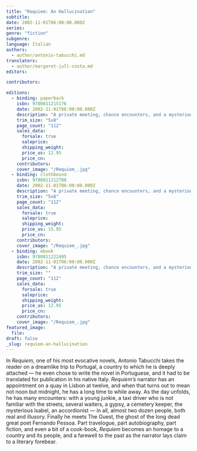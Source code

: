 ```yaml
---
title: "Requiem: An Hallucination"
subtitle:
date: 2002-11-01T06:00:00.000Z
series:
genre: "fiction"
subgenre:
language: Italian
authors:
  - author/antonio-tabucchi.md
translators:
  - author/margaret-jull-costa.md
editors:

contributors:

editions:
  - binding: paperback
    isbn: 9780811215176
    date: 2002-11-01T06:00:00.000Z
    description: "A private meeting, chance encounters, and a mysterious tour of Lisbon, in this brilliant homage to Fernando Pessoa "
    trim_size: "5x8"
    page_count: "112"
    sales_data:
      forsale: true
      saleprice:
      shipping_weight:
      price_us: 12.95
      price_cn:
    contributors:
    cover_image: "/Requiem_.jpg"
  - binding: clothbound
    isbn: 9780811212700
    date: 2002-11-01T06:00:00.000Z
    description: "A private meeting, chance encounters, and a mysterious tour of Lisbon, in this brilliant homage to Fernando Pessoa "
    trim_size: "5x8"
    page_count: "112"
    sales_data:
      forsale: true
      saleprice:
      shipping_weight:
      price_us: 15.95
      price_cn:
    contributors:
    cover_image: "/Requiem_.jpg"
  - binding: ebook
    isbn: 9780811222495
    date: 2002-11-01T06:00:00.000Z
    description: "A private meeting, chance encounters, and a mysterious tour of Lisbon, in this brilliant homage to Fernando Pessoa "
    trim_size: ""
    page_count: "112"
    sales_data:
      forsale: true
      saleprice:
      shipping_weight:
      price_us: 12.95
      price_cn:
    contributors:
    cover_image: "/Requiem_.jpg"
featured_image:
  file:
draft: false
_slug: requiem-an-hallucination
---
```


In _Requiem_, one of his most evocative novels, Antonio Tabucchi takes the reader on a dreamlike trip to Portugal, a country to which he is deeply attached — he even chose to write the novel in Portuguese, and it had to be translated for publication in his native Italy. _Requiem’s_ narrator has an appointment on a quay in Lisbon at twelve, and when that turns out to mean not noon but midnight, he has a long time to while away. As the day unfolds, he has many encounters: with a young junkie, a taxi driver who is not familiar with the streets, several waiters, a gypsy, a cemetery keeper, the mysterious lsabel, an accordionist — in all, almost two dozen people, both real and illusory. Finally he meets The Guest, the ghost of the long dead great poet Fernando Pessoa. Part travelogue, part autobiography, part fiction, and even a bit of a cook-book, _Requiem_ becomes an homage to a country and its people, and a farewell to the past as the narrator lays claim to a literary forebear.

